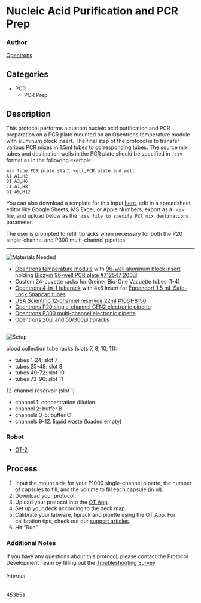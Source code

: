 # Nucleic Acid Purification and PCR Prep

### Author
[Opentrons](https://opentrons.com/)

## Categories
* PCR
	* PCR Prep

## Description
This protocol performs a custom nucleic acid purification and PCR preparation on a PCR plate mounted on an Opentrons temperature module with aluminum block insert. The final step of the protocol is to transfer various PCR mixes in 1.5ml tubes to corresponding tubes. The source mix tubes and destination wells in the PCR plate should be specified in `.csv` format as in the following example:

```
mix tube,PCR plate start well,PCR plate end well
A1,A1,H2
B1,A3,H6
C1,A7,H8
D1,A9,H12
```

You can also download a template for this input [here](https://opentrons-protocol-library-website.s3.amazonaws.com/custom-README-images/453b5a/csv_temp.csv), edit in a spreadsheet editor like Google Sheets, MS Excel, or Apple Numbers, export as a `.csv` file, and upload below as the `.csv file to specify PCR mix destinations` parameter.

The user is prompted to refill tipracks when necessary for both the P20 single-channel and P300 multi-channel pipettes.

---
![Materials Needed](https://s3.amazonaws.com/opentrons-protocol-library-website/custom-README-images/001-General+Headings/materials.png)

* [Opentrons temperature module](https://shop.opentrons.com/collections/hardware-modules/products/tempdeck) with [96-well aluminum block insert](https://shop.opentrons.com/collections/hardware-modules/products/aluminum-block-set) holding [Biozym 96-well PCR plate #712547 200µl](https://www.biozym.com/DesktopModules/WebShop/shopdisplayproducts.aspx?id=4652&cat=Low+Profile)
* Custom 24-cuvette racks for Greiner Bio-One Vacuette tubes (1-4)
* [Opentrons 4-in-1 tuberack](https://shop.opentrons.com/collections/verified-labware/products/tube-rack-set-1) with 4x6 insert for [Eppendorf 1.5 mL Safe-Lock Snapcap tubes](https://online-shop.eppendorf.us/US-en/Laboratory-Consumables-44512/Tubes-44515/Eppendorf-Safe-Lock-Tubes-PF-8863.html)
* [USA Scientific 12-channel reservoir 22ml #1061-8150](https://www.usascientific.com/12-channel-automation-reservoir/p/1061-8150)
* [Opentrons P20 single-channel GEN2 electronic pipette](https://shop.opentrons.com/collections/ot-2-pipettes/products/single-channel-electronic-pipette)
* [Opentrons P300 multi-channel electronic pipette](https://shop.opentrons.com/collections/ot-2-pipettes/products/8-channel-electronic-pipette?variant=5984202489885)
* [Opentrons 20µl and 50/300µl tipracks](https://shop.opentrons.com/collections/opentrons-tips)

---
![Setup](https://s3.amazonaws.com/opentrons-protocol-library-website/custom-README-images/001-General+Headings/Setup.png)

blood collection tube racks (slots 7, 8, 10, 11):
* tubes 1-24: slot 7
* tubes 25-48: slot 8
* tubes 49-72: slot 10
* tubes 73-96: slot 11

12-channel reservoir (slot 1)
* channel 1: concentration dilution
* channel 2: buffer B
* channels 3-5: buffer C
* channels 9-12: liquid waste (loaded empty)

### Robot
* [OT-2](https://opentrons.com/ot-2)

## Process
1. Input the mount side for your P1000 single-channel pipette, the number of capsules to fill, and the volume to fill each capsule (in ul).
2. Download your protocol.
3. Upload your protocol into the [OT App](https://opentrons.com/ot-app).
4. Set up your deck according to the deck map.
5. Calibrate your labware, tiprack and pipette using the OT App. For calibration tips, check out our [support articles](https://support.opentrons.com/en/collections/1559720-guide-for-getting-started-with-the-ot-2).
6. Hit "Run".

### Additional Notes
If you have any questions about this protocol, please contact the Protocol Development Team by filling out the [Troubleshooting Survey](https://protocol-troubleshooting.paperform.co/).

###### Internal
453b5a
